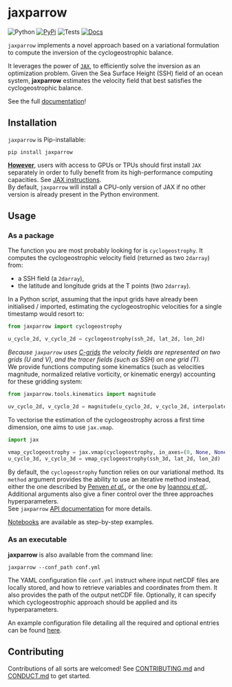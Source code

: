 # jaxparrow

![Python](https://img.shields.io/badge/dynamic/yaml?url=https://raw.githubusercontent.com/meom-group/jaxparrow/master/.github/workflows/python-package.yml&label=Python&query=$.jobs.build.strategy.matrix["python-version"])
[![PyPi](https://img.shields.io/badge/dynamic/xml?url=https://pypi.org/rss/project/jaxparrow/releases.xml&label=PyPi&query=/rss/channel/item[1]/title)](https://pypi.org/project/jaxparrow/)
![Tests](https://github.com/meom-group/jaxparrow/actions/workflows/python-package.yml/badge.svg)
[![Docs](https://github.com/meom-group/jaxparrow/actions/workflows/python-documentation.yml/badge.svg)](https://jaxparrow.readthedocs.io/)

`jaxparrow` implements a novel approach based on a variational formulation to compute the inversion of the cyclogeostrophic balance.

It leverages the power of [`JAX`](https://jax.readthedocs.io/en/latest/), to efficiently solve the inversion as an optimization problem. 
Given the Sea Surface Height (SSH) field of an ocean system, **jaxparrow** estimates the velocity field that best satisfies the cyclogeostrophic balance.

See the full [documentation](https://jaxparrow.readthedocs.io/en/latest/)!

## Installation

`jaxparrow` is Pip-installable:
```shell
pip install jaxparrow
```

**<ins>However</ins>**, users with access to GPUs or TPUs should first install `JAX` separately in order to fully benefit from its high-performance computing capacities. 
See [JAX instructions](https://jax.readthedocs.io/en/latest/installation.html). \
By default, `jaxparrow` will install a CPU-only version of JAX if no other version is already present in the Python environment.

## Usage

### As a package

The function you are most probably looking for is `cyclogeostrophy`.
It computes the cyclogeostrophic velocity field (returned as two `2darray`) from:
- a SSH field (a `2darray`), 
- the latitude and longitude grids at the T points (two `2darray`).

In a Python script, assuming that the input grids have already been initialised / imported, estimating the cyclogeostrophic velocities for a single timestamp would resort to:

```python
from jaxparrow import cyclogeostrophy

u_cyclo_2d, v_cyclo_2d = cyclogeostrophy(ssh_2d, lat_2d, lon_2d)
```

*Because `jaxparrow` uses [C-grids](https://xgcm.readthedocs.io/en/latest/grids.html) the velocity fields are represented on two grids (U and V), and the tracer fields (such as SSH) on one grid (T).* \
We provide functions computing some kinematics (such as velocities magnitude, normalized relative vorticity, or kinematic energy) accounting for these gridding system:

```python
from jaxparrow.tools.kinematics import magnitude

uv_cyclo_2d, v_cyclo_2d = magnitude(u_cyclo_2d, v_cyclo_2d, interpolate=True)
```

To vectorise the estimation of the cyclogeostrophy across a first time dimension, one aims to use `jax.vmap`.

```python
import jax

vmap_cyclogeostrophy = jax.vmap(cyclogeostrophy, in_axes=(0, None, None))
u_cyclo_3d, v_cyclo_3d = vmap_cyclogeostrophy(ssh_3d, lat_2d, lon_2d)
```

By default, the `cyclogeostrophy` function relies on our variational method.
Its `method` argument provides the ability to use an iterative method instead, either the one described by [Penven *et al.*](https://doi.org/10.1016/j.dsr2.2013.10.015), or the one by [Ioannou *et al.*](https://doi.org/10.1029/2019JC015031).
Additional arguments also give a finer control over the three approaches hyperparameters. \
See `jaxparrow` [API documentation](https://jaxparrow.readthedocs.io/en/latest/api.html) for more details.

[Notebooks](https://jaxparrow.readthedocs.io/en/latest/examples.html) are available as step-by-step examples.

### As an executable

**jaxparrow** is also available from the command line:
```shell
jaxparrow --conf_path conf.yml
```
The YAML configuration file `conf.yml` instruct where input netCDF files are locally stored, and how to retrieve variables and coordinates from them.
It also provides the path of the output netCDF file. Optionally, it can specify which cyclogeostrophic approach should be applied and its hyperparameters.

An example configuration file detailing all the required and optional entries can be found [here](https://github.com/meom-group/jaxparrow/blob/main/docs/example-conf.yml).

## Contributing

Contributions of all sorts are welcomed!
See [CONTRIBUTING.md](CONTRIBUTING.md) and [CONDUCT.md](CONDUCT.md) to get started.
